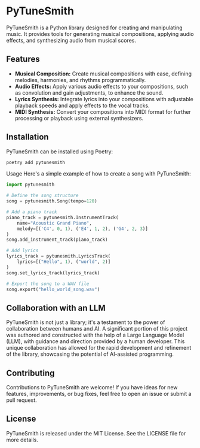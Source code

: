 # PyTuneSmith

PyTuneSmith is a Python library designed for creating and manipulating music. It provides tools for generating musical compositions, applying audio effects, and synthesizing audio from musical scores.

## Features

- **Musical Composition:** Create musical compositions with ease, defining melodies, harmonies, and rhythms programmatically.
- **Audio Effects:** Apply various audio effects to your compositions, such as convolution and gain adjustments, to enhance the sound.
- **Lyrics Synthesis:** Integrate lyrics into your compositions with adjustable playback speeds and apply effects to the vocal tracks.
- **MIDI Synthesis:** Convert your compositions into MIDI format for further processing or playback using external synthesizers.

## Installation

PyTuneSmith can be installed using Poetry:

```bash
poetry add pytunesmith
```

Usage
Here's a simple example of how to create a song with PyTuneSmith:

```python
import pytunesmith

# Define the song structure
song = pytunesmith.Song(tempo=120)

# Add a piano track
piano_track = pytunesmith.InstrumentTrack(
    name="Acoustic Grand Piano",
    melody=[('C4', 0, 1), ('E4', 1, 2), ('G4', 2, 3)]
)
song.add_instrument_track(piano_track)

# Add lyrics
lyrics_track = pytunesmith.LyricsTrack(
    lyrics=[("Hello", 1), ("world", 2)]
)
song.set_lyrics_track(lyrics_track)

# Export the song to a WAV file
song.export("hello_world_song.wav")
```

## Collaboration with an LLM
PyTuneSmith is not just a library; it's a testament to the power of collaboration between humans and AI. A significant portion of this project was authored and constructed with the help of a Large Language Model (LLM), with guidance and direction provided by a human developer. This unique collaboration has allowed for the rapid development and refinement of the library, showcasing the potential of AI-assisted programming.

## Contributing
Contributions to PyTuneSmith are welcome! If you have ideas for new features, improvements, or bug fixes, feel free to open an issue or submit a pull request.

## License
PyTuneSmith is released under the MIT License. See the LICENSE file for more details.